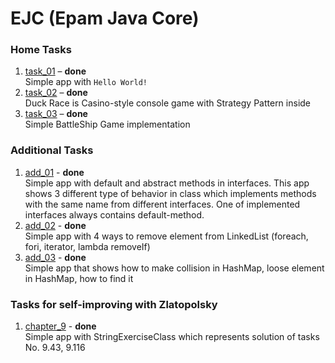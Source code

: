 # EJC (Epam Java Core)

### Home Tasks
1. [task_01](https://github.com/Venreaver/ejc13/tree/master/src/main/java/task_01) – **done**  
   Simple app with `Hello World!`
2. [task_02](https://github.com/Venreaver/ejc13/tree/master/src/main/java/task_02) – **done**  
   Duck Race is Casino-style console game with Strategy Pattern inside
3. [task_03](https://github.com/Venreaver/ejc13/tree/master/src/main/java/task_03) – **done**  
   Simple BattleShip Game implementation

### Additional Tasks
1. [add_01](https://github.com/Venreaver/ejc13/tree/master/src/main/java/add_01) - **done**  
   Simple app with default and abstract methods in interfaces.
   This app shows 3 different type of behavior in class which implements methods with the same name from different interfaces.
   One of implemented interfaces always contains default-method.
2. [add_02](https://github.com/Venreaver/ejc13/tree/master/src/main/java/add_02) - **done**  
   Simple app with 4 ways to remove element from LinkedList (foreach, fori, iterator, lambda removeIf)
3. [add_03](https://github.com/Venreaver/ejc13/tree/master/src/main/java/add_03) - **done**  
   Simple app that shows how to make collision in HashMap, loose element in HashMap, how to find it

### Tasks for self-improving with Zlatopolsky
1. [chapter_9](https://github.com/Venreaver/ejc13/tree/master/src/main/java/chapter_9) - **done**  
   Simple app with StringExerciseClass which represents solution of tasks No. 9.43, 9.116
